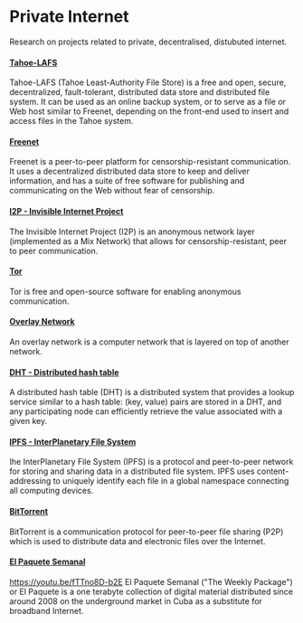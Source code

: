 # Private Internet

Research on projects related to private, decentralised, distubuted internet.

#### [Tahoe-LAFS](https://en.wikipedia.org/wiki/Tahoe-LAFS)
Tahoe-LAFS (Tahoe Least-Authority File Store) is a free and open, secure, decentralized, fault-tolerant, distributed data store and distributed file system. It can be used as an online backup system, or to serve as a file or Web host similar to Freenet, depending on the front-end used to insert and access files in the Tahoe system.

#### [Freenet](https://en.wikipedia.org/wiki/Freenet)
Freenet is a peer-to-peer platform for censorship-resistant communication. It uses a decentralized distributed data store to keep and deliver information, and has a suite of free software for publishing and communicating on the Web without fear of censorship.

#### [I2P - Invisible Internet Project](https://en.wikipedia.org/wiki/I2P)
The Invisible Internet Project (I2P) is an anonymous network layer (implemented as a Mix Network) that allows for censorship-resistant, peer to peer communication.

#### [Tor](https://en.wikipedia.org/wiki/Tor_(anonymity_network))
Tor is free and open-source software for enabling anonymous communication.

#### [Overlay Network](https://en.wikipedia.org/wiki/Overlay_network)
An overlay network is a computer network that is layered on top of another network.

#### [DHT - Distributed hash table](https://en.wikipedia.org/wiki/Distributed_hash_table)
A distributed hash table (DHT) is a distributed system that provides a lookup service similar to a hash table: (key, value) pairs are stored in a DHT, and any participating node can efficiently retrieve the value associated with a given key.

#### [IPFS - InterPlanetary File System](https://en.wikipedia.org/wiki/InterPlanetary_File_System)
Ihe InterPlanetary File System (IPFS) is a protocol and peer-to-peer network for storing and sharing data in a distributed file system. IPFS uses content-addressing to uniquely identify each file in a global namespace connecting all computing devices.

#### [BitTorrent](https://en.wikipedia.org/wiki/BitTorrent)
BitTorrent is a communication protocol for peer-to-peer file sharing (P2P) which is used to distribute data and electronic files over the Internet.

#### [El Paquete Semanal](https://en.wikipedia.org/wiki/El_Paquete_Semanal)
https://youtu.be/fTTno8D-b2E
El Paquete Semanal ("The Weekly Package") or El Paquete is a one terabyte collection of digital material distributed since around 2008 on the underground market in Cuba as a substitute for broadband Internet.


